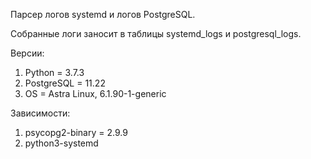 Парсер логов systemd и логов PostgreSQL.

Собранные логи заносит в таблицы systemd_logs и postgresql_logs.

Версии:
1. Python = 3.7.3
2. PostgreSQL = 11.22
3. OS = Astra Linux, 6.1.90-1-generic

Зависимости:
1. psycopg2-binary = 2.9.9
2. python3-systemd

